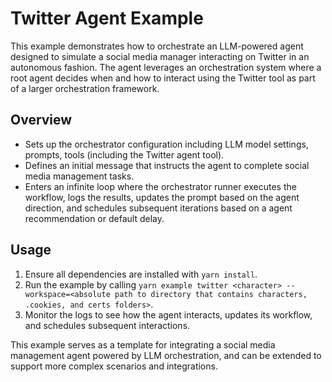 # Twitter Agent Example

This example demonstrates how to orchestrate an LLM-powered agent designed to simulate a social media manager interacting on Twitter in an autonomous fashion. The agent leverages an orchestration system where a root agent decides when and how to interact using the Twitter tool as part of a larger orchestration framework.

## Overview

- Sets up the orchestrator configuration including LLM model settings, prompts, tools (including the Twitter agent tool).
- Defines an initial message that instructs the agent to complete social media management tasks.
- Enters an infinite loop where the orchestrator runner executes the workflow, logs the results, updates the prompt based on the agent direction, and schedules subsequent iterations based on a agent recommendation or default delay.

## Usage

1. Ensure all dependencies are installed with `yarn install`.
2. Run the example by calling `yarn example twitter <character> --workspace=<absolute path to directory that contains characters, .cookies, and certs folders>`.
3. Monitor the logs to see how the agent interacts, updates its workflow, and schedules subsequent interactions.

This example serves as a template for integrating a social media management agent powered by LLM orchestration, and can be extended to support more complex scenarios and integrations.
